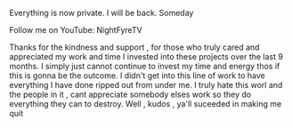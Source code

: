 Everything is now private. I will be back. Someday

Follow me on YouTube: NightFyreTV

Thanks for the kindness and support , for those who truly cared and appreciated my work and time I invested into these projects over the last 9 months. 
I simply just cannot continue to invest my time and energy thos if this is gonna be the outcome. I didn't get into this line of work to have everything I have done ripped out from under me. I truly hate this worl and the people in it , cant appreciate somebody elses work so they do everything they can to destroy. Well , kudos , ya'll suceeded in making me quit

<!---
xCENTx/xCENTx is a ✨ special ✨ repository because its `README.md` (this file) appears on your GitHub profile.
You can click the Preview link to take a look at your changes.
--->
